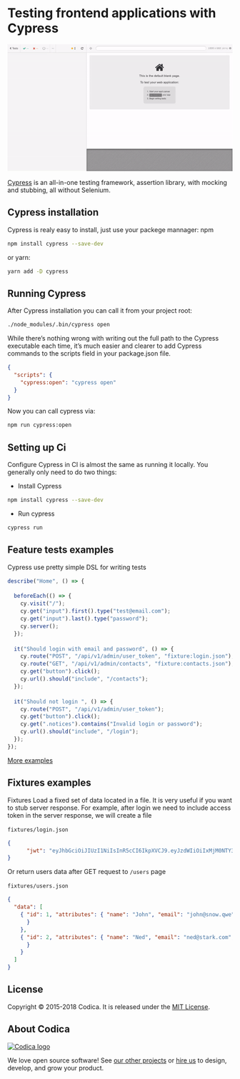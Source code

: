 # Testing frontend applications with Cypress
![](login_spec.gif)

[Cypress](https://www.cypress.io/how-it-works/) is an all-in-one testing framework, assertion library, with mocking and stubbing, all without Selenium.
## Cypress installation
Cypress is realy easy to install, just use your packege mannager:
npm
```sh
npm install cypress --save-dev
```
or yarn: 
```sh
yarn add -D cypress
```
## Running Cypress
After Cypress installation you can call it from your project root:
```sh
./node_modules/.bin/cypress open
```
While there’s nothing wrong with writing out the full path to the Cypress executable each time, it’s much easier and clearer to add Cypress commands to the scripts field in your package.json file.
```json
{
  "scripts": {
    "cypress:open": "cypress open"
  }
}
```
 Now you can call cypress via:
 ```sh
 npm run cypress:open
 ```
## Setting up Ci
Configure Cypress in CI is almost the same as running it locally. You generally only need to do two things:

* Install Cypress
```sh
npm install cypress --save-dev
```
* Run cypress 
```sh
cypress run
```
## Feature tests examples
Cypress use pretty simple DSL for writing tests

```js
describe("Home", () => {

  beforeEach(() => {
    cy.visit("/");
    cy.get("input").first().type("test@email.com");
    cy.get("input").last().type("password");
    cy.server();
  });

  it("Should login with email and password", () => {
    cy.route("POST", "/api/v1/admin/user_token", "fixture:login.json");
    cy.route("GET", "/api/v1/admin/contacts", "fixture:contacts.json");
    cy.get("button").click();
    cy.url().should("include", "/contacts");
  });

  it("Should not login ", () => {
    cy.route("POST", "/api/v1/admin/user_token");
    cy.get("button").click();
    cy.get(".notices").contains("Invalid login or password");
    cy.url().should("include", "/login");
  });
});
```
[More examples](examples/)
## Fixtures examples
Fixtures Load a fixed set of data located in a file.
It is very useful if you want to stub server response.
For example, after login we need to include access token in the server response, we will create a file

```fixtures/login.json```
```json
{
      "jwt": "eyJhbGciOiJIUzI1NiIsInR5cCI6IkpXVCJ9.eyJzdWIiOiIxMjM0NTY3ODkwIiwibmFtZSI6IkpvaG4gRG9lIiwiaWF0IjoxNTE2MjM5MDIyfQ.SflKxwRJSMeKKF2QT4fwpMeJf36POk6yJV_adQssw5c"
}
```
Or return users data after GET request to ```/users``` page 

```fixtures/users.json```
```json
{ 
  "data": [
    { "id": 1, "attributes": { "name": "John", "email": "john@snow.qwe", "id": 1
      }
    },
    { "id": 2, "attributes": { "name": "Ned", "email": "ned@stark.com", "id": 2
      }
    }
  ]
}
```
## License
Copyright © 2015-2018 Codica. It is released under the [MIT License](https://opensource.org/licenses/MIT).

## About Codica

[![Codica logo](https://www.codica.com/assets/images/logo/logo.svg)](https://www.codica.com)

We love open source software! See [our other projects](https://github.com/codica2) or [hire us](https://www.codica.com/) to design, develop, and grow your product.